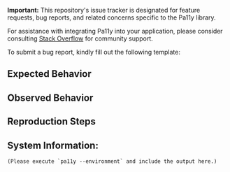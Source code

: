 **Important:** This repository's issue tracker is designated for feature requests, bug reports, and related concerns specific to the Pa11y library.

For assistance with integrating Pa11y into your application, please consider consulting [Stack Overflow](https://stackoverflow.com/questions/tagged/pa11y) for community support.

To submit a bug report, kindly fill out the following template:


## Expected Behavior

## Observed Behavior

## Reproduction Steps

## System Information:
```
(Please execute `pa11y --environment` and include the output here.)
```